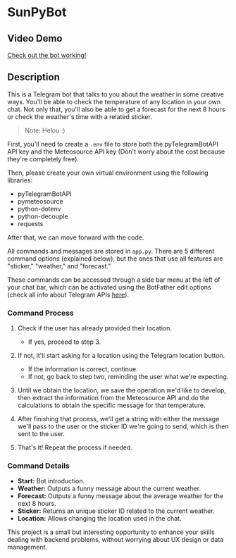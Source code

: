 # SunPyBot
## Video Demo
[Check out the bot working!](https://youtu.be/uQHkmh37ECQ)

## Description
This is a Telegram bot that talks to you about the weather in some creative ways. You'll be able to check the temperature of any location in your own chat. Not only that, you'll also be able to get a forecast for the next 8 hours or check the weather's time with a related sticker.

> Note: Helou :)

First, you'll need to create a `.env` file to store both the pyTelegramBotAPI API key and the Meteosource API key (Don't worry about the cost because they're completely free).

Then, please create your own virtual environment using the following libraries:
- pyTelegramBotAPI
- pymeteosource
- python-dotenv
- python-decouple
- requests

After that, we can move forward with the code.

All commands and messages are stored in `app.py`. There are 5 different command options (explained below), but the ones that use all features are "sticker," "weather," and "forecast."

These commands can be accessed through a side bar menu at the left of your chat bar, which can be activated using the BotFather edit options (check all info about Telegram APIs [here](https://core.telegram.org/)).

### Command Process
1. Check if the user has already provided their location.
   - If yes, proceed to step 3.

2. If not, it'll start asking for a location using the Telegram location button.
   - If the information is correct, continue.
   - If not, go back to step two, reminding the user what we're expecting.

3. Until we obtain the location, we save the operation we'd like to develop, then extract the information from the Meteosource API and do the calculations to obtain the specific message for that temperature.

4. After finishing that process, we'll get a string with either the message we'll pass to the user or the sticker ID we're going to send, which is then sent to the user.

5. That's it! Repeat the process if needed.

### Command Details

- **Start:** Bot introduction.
- **Weather:** Outputs a funny message about the current weather.
- **Forecast:** Outputs a funny message about the average weather for the next 8 hours.
- **Sticker:** Returns an unique sticker ID related to the current weather.
- **Location:** Allows changing the location used in the chat.

This project is a small but interesting opportunity to enhance your skills dealing with backend problems, without worrying about UX design or data management.
